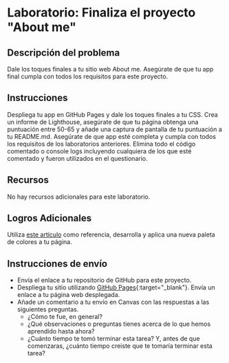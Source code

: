 ﻿# Laboratorio: Finaliza el proyecto "About me"

## Descripción del problema

Dale los toques finales a tu sitio web About me. Asegúrate de que tu app final cumpla con todos los requisitos para este proyecto.

## Instrucciones

Despliega tu app en GitHub Pages y dale los toques finales a tu CSS.  Crea un informe de Lighthouse, asegúrate de que tu página obtenga una puntuación entre 50-65 y añade una captura de pantalla de tu puntuación a tu README.md. Asegúrate de que app esté completa y cumpla con todos los requisitos de los laboratorios anteriores. Elimina todo el código comentado o console logs incluyendo cualquiera de los que esté comentado y fueron utilizados en el questionario.

## Recursos

No hay recursos adicionales para este laboratorio.

## Logros Adicionales

Utiliza [este artículo](https://www.smashingmagazine.com/2016/04/web-developer-guide-color/) como referencia, desarrolla y aplica una nueva paleta de colores a tu página.

## Instrucciones de envío

- Envía el enlace a tu repositorio de GitHub para este proyecto.
- Despliega tu sitio utilizando [GitHub Pages](https://docs.github.com/es/pages/getting-started-with-github-pages/creating-a-github-pages-site#creating-your-site){:target="_blank"}.  Envía un enlace a tu página web desplegada.
- Añade un comentario a tu envío en Canvas con las respuestas a las siguientes preguntas.
  - ¿Cómo te fue, en general?
  - ¿Qué observaciones o preguntas tienes acerca de lo que hemos aprendido hasta ahora?
  - ¿Cuánto tiempo te tomó terminar esta tarea? Y, antes de que comenzaras, ¿cuánto tiempo creiste que te tomaría terminar esta tarea?
